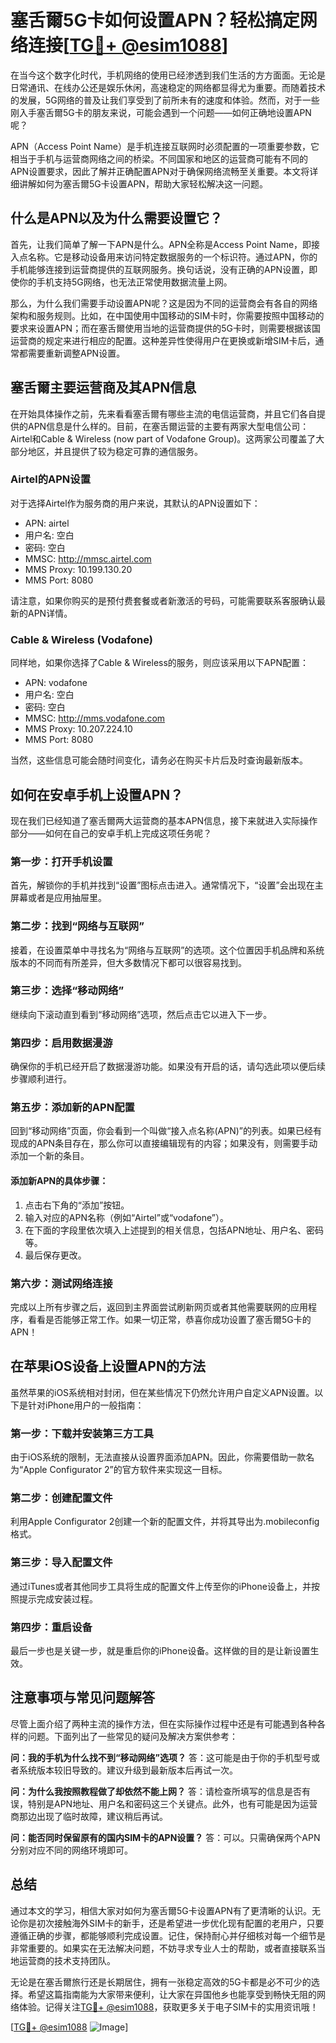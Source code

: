 # 塞舌爾5G卡如何设置APN？轻松搞定网络连接[[TG💪+ @esim1088](https://t.me/s/esim1088)]

在当今这个数字化时代，手机网络的使用已经渗透到我们生活的方方面面。无论是日常通讯、在线办公还是娱乐休闲，高速稳定的网络都显得尤为重要。而随着技术的发展，5G网络的普及让我们享受到了前所未有的速度和体验。然而，对于一些刚入手塞舌爾5G卡的朋友来说，可能会遇到一个问题——如何正确地设置APN呢？

APN（Access Point Name）是手机连接互联网时必须配置的一项重要参数，它相当于手机与运营商网络之间的桥梁。不同国家和地区的运营商可能有不同的APN设置要求，因此了解并正确配置APN对于确保网络流畅至关重要。本文将详细讲解如何为塞舌爾5G卡设置APN，帮助大家轻松解决这一问题。

## 什么是APN以及为什么需要设置它？

首先，让我们简单了解一下APN是什么。APN全称是Access Point Name，即接入点名称。它是移动设备用来访问特定数据服务的一个标识符。通过APN，你的手机能够连接到运营商提供的互联网服务。换句话说，没有正确的APN设置，即使你的手机支持5G网络，也无法正常使用数据流量上网。

那么，为什么我们需要手动设置APN呢？这是因为不同的运营商会有各自的网络架构和服务规则。比如，在中国使用中国移动的SIM卡时，你需要按照中国移动的要求来设置APN；而在塞舌爾使用当地的运营商提供的5G卡时，则需要根据该国运营商的规定来进行相应的配置。这种差异性使得用户在更换或新增SIM卡后，通常都需要重新调整APN设置。

## 塞舌爾主要运营商及其APN信息

在开始具体操作之前，先来看看塞舌爾有哪些主流的电信运营商，并且它们各自提供的APN信息是什么样的。目前，在塞舌爾运营的主要有两家大型电信公司：Airtel和Cable & Wireless (now part of Vodafone Group)。这两家公司覆盖了大部分地区，并且提供了较为稳定可靠的通信服务。

### Airtel的APN设置
对于选择Airtel作为服务商的用户来说，其默认的APN设置如下：
- APN: airtel
- 用户名: 空白
- 密码: 空白
- MMSC: http://mmsc.airtel.com
- MMS Proxy: 10.199.130.20
- MMS Port: 8080

请注意，如果你购买的是预付费套餐或者新激活的号码，可能需要联系客服确认最新的APN详情。

### Cable & Wireless (Vodafone)
同样地，如果你选择了Cable & Wireless的服务，则应该采用以下APN配置：
- APN: vodafone
- 用户名: 空白
- 密码: 空白
- MMSC: http://mms.vodafone.com
- MMS Proxy: 10.207.224.10
- MMS Port: 8080

当然，这些信息可能会随时间变化，请务必在购买卡片后及时查询最新版本。

## 如何在安卓手机上设置APN？

现在我们已经知道了塞舌爾两大运营商的基本APN信息，接下来就进入实际操作部分——如何在自己的安卓手机上完成这项任务呢？

### 第一步：打开手机设置
首先，解锁你的手机并找到“设置”图标点击进入。通常情况下，“设置”会出现在主屏幕或者是应用抽屉里。

### 第二步：找到“网络与互联网”
接着，在设置菜单中寻找名为“网络与互联网”的选项。这个位置因手机品牌和系统版本的不同而有所差异，但大多数情况下都可以很容易找到。

### 第三步：选择“移动网络”
继续向下滚动直到看到“移动网络”选项，然后点击它以进入下一步。

### 第四步：启用数据漫游
确保你的手机已经开启了数据漫游功能。如果没有开启的话，请勾选此项以便后续步骤顺利进行。

### 第五步：添加新的APN配置
回到“移动网络”页面，你会看到一个叫做“接入点名称(APN)”的列表。如果已经有现成的APN条目存在，那么你可以直接编辑现有的内容；如果没有，则需要手动添加一个新的条目。

#### 添加新APN的具体步骤：
1. 点击右下角的“添加”按钮。
2. 输入对应的APN名称（例如“Airtel”或“vodafone”）。
3. 在下面的字段里依次填入上述提到的相关信息，包括APN地址、用户名、密码等。
4. 最后保存更改。

### 第六步：测试网络连接
完成以上所有步骤之后，返回到主界面尝试刷新网页或者其他需要联网的应用程序，看看是否能够正常工作。如果一切正常，恭喜你成功设置了塞舌爾5G卡的APN！

## 在苹果iOS设备上设置APN的方法

虽然苹果的iOS系统相对封闭，但在某些情况下仍然允许用户自定义APN设置。以下是针对iPhone用户的一般指南：

### 第一步：下载并安装第三方工具
由于iOS系统的限制，无法直接从设置界面添加APN。因此，你需要借助一款名为“Apple Configurator 2”的官方软件来实现这一目标。

### 第二步：创建配置文件
利用Apple Configurator 2创建一个新的配置文件，并将其导出为.mobileconfig格式。

### 第三步：导入配置文件
通过iTunes或者其他同步工具将生成的配置文件上传至你的iPhone设备上，并按照提示完成安装过程。

### 第四步：重启设备
最后一步也是关键一步，就是重启你的iPhone设备。这样做的目的是让新设置生效。

## 注意事项与常见问题解答

尽管上面介绍了两种主流的操作方法，但在实际操作过程中还是有可能遇到各种各样的问题。下面列出了一些常见的疑问及解决方案供参考：

**问：我的手机为什么找不到“移动网络”选项？**
答：这可能是由于你的手机型号或者系统版本较旧导致的。建议升级到最新版本后再试一次。

**问：为什么我按照教程做了却依然不能上网？**
答：请检查所填写的信息是否有误，特别是APN地址、用户名和密码这三个关键点。此外，也有可能是因为运营商那边出现了临时故障，建议稍后再试。

**问：能否同时保留原有的国内SIM卡的APN设置？**
答：可以。只需确保两个APN分别对应不同的网络环境即可。

## 总结

通过本文的学习，相信大家对如何为塞舌爾5G卡设置APN有了更清晰的认识。无论你是初次接触海外SIM卡的新手，还是希望进一步优化现有配置的老用户，只要遵循正确的步骤，都能够顺利完成设置。记住，保持耐心并仔细核对每一个细节是非常重要的。如果实在无法解决问题，不妨寻求专业人士的帮助，或者直接联系当地运营商的技术支持团队。

无论是在塞舌爾旅行还是长期居住，拥有一张稳定高效的5G卡都是必不可少的选择。希望这篇指南能为大家带来便利，让大家在异国他乡也能享受到畅快无阻的网络体验。记得关注[TG💪+ @esim1088](https://t.me/s/esim1088)，获取更多关于电子SIM卡的实用资讯哦！

[[TG💪+ @esim1088](https://t.me/s/esim1088) ![Image](https://i.postimg.cc/4NQfJmqS/Snipaste-2025-05-13-00-14-12.png)]